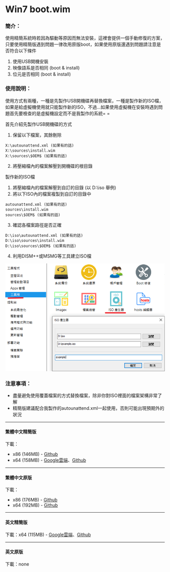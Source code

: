 # Win7 boot.wim

### 簡介：
使用精簡系統時若因為驅動等原因而無法安裝，這裡會提供一個手動修復的方案，只要使用精簡版遇到問題一律改用原版boot，如果使用原版還遇到問題請注意是否符合以下條件
1. 使用USB開機安裝
2. 映像語系是否相同 (boot & install)
3. 位元是否相同 (boot & install)

### 使用說明：
使用方式有兩種，一種是先製作USB開機碟再替換檔案，一種是製作新的ISO檔，如果是給虛擬機使用就只能製作新的ISO，不過...如果使用虛擬機在安裝時遇到問題首先要檢查的是虛擬機設定而不是我製作的系統= =

首先介紹先製作USB開機碟的方式
1. 保留以下檔案，其餘刪除
<pre><code>X:\autounattend.xml (如果有的話)
X:\sources\install.wim
X:\sources\$OEM$ (如果有的話)</code></pre>
2. 將壓縮檔內的檔案解壓到開機碟的根目錄

製作新的ISO檔
1. 將壓縮檔內的檔案解壓到自訂的目錄 (以 D:\iso 舉例)
2. 將以下ISO內的檔案複製到自訂的目錄中
<pre><code>autounattend.xml (如果有的話)
sources\install.wim
sources\$OEM$ (如果有的話)</code></pre>
3. 確認各檔案路徑是否正確
<pre><code>D:\iso\autounattend.xml (如果有的話)
D:\iso\sources\install.wim
D:\iso\sources\$OEM$ (如果有的話)</code></pre>
4. 利用DISM++或MSMG等工具建立ISO檔

![preview.png](/tutorial/iso.png)

### 注意事項：
- 盡量避免使用覆蓋檔案的方式替換檔案，除非你對ISO裡面的檔案架構非常了解
- 精簡版建議配合我製作的autounattend.xml一起使用，否則可能出現預期外的狀況

----

#### 繁體中文精簡版

下載：
- x86 (146MB) - [Github](https://github.com/WhatTheBlock/WindowsSimplify/releases/download/boot/boot_7_ct_x86_lite.7z)
- x64 (158MB) - [Google雲端](https://drive.google.com/uc?export=download&id=1vl2lbfc4pUr-IGTy_eAl_s_pn9FYujBt)、[Github](https://github.com/WhatTheBlock/WindowsSimplify/releases/download/boot/boot_7_ct_x64_lite.7z)

----

#### 繁體中文原版

下載：
- x86 (176MB) - [Github](https://github.com/WhatTheBlock/WindowsSimplify/releases/download/boot/boot_7_ct_x86.7z)
- x64 (192MB) - [Github](https://github.com/WhatTheBlock/WindowsSimplify/releases/download/boot/boot_7_ct_x64.7z)

----

#### 英文精簡版

下載：x64 (115MB) - [Google雲端](https://drive.google.com/uc?export=download&id=1RqqBaAFLkUafDu0psnqT2pOX7KT5x3Em)、[Github](https://github.com/WhatTheBlock/WindowsSimplify/releases/download/boot/boot_7_en_x64_lite.7z)

----

#### 英文原版

下載：none
